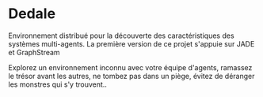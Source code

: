 # Dedale
Environnement distribué pour la découverte des caractéristiques des systèmes multi-agents.
La première version de ce projet s'appuie sur JADE et GraphStream

Explorez un environnement inconnu avec votre équipe d'agents, ramassez le trésor avant les autres, ne tombez pas dans un piège, évitez de déranger les monstres qui s'y trouvent..
